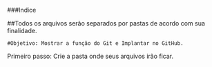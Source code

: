 ###Indice

##Todos os arquivos serão separados por pastas de acordo com sua finalidade.

    #Objetivo: Mostrar a função do Git e Implantar no GitHub.

Primeiro passo: Crie a pasta onde seus arquivos irão ficar.
